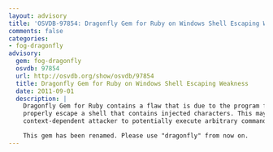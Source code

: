 ```yaml
---
layout: advisory
title: 'OSVDB-97854: Dragonfly Gem for Ruby on Windows Shell Escaping Weakness'
comments: false
categories:
- fog-dragonfly
advisory:
  gem: fog-dragonfly
  osvdb: 97854
  url: http://osvdb.org/show/osvdb/97854
  title: Dragonfly Gem for Ruby on Windows Shell Escaping Weakness
  date: 2011-09-01
  description: |
    Dragonfly Gem for Ruby contains a flaw that is due to the program failing to
    properly escape a shell that contains injected characters. This may allow a
    context-dependent attacker to potentially execute arbitrary commands.

    This gem has been renamed. Please use "dragonfly" from now on.
---
```

